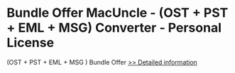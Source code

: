 # Bundle Offer MacUncle - (OST + PST + EML + MSG) Converter - Personal License
(OST + PST + EML + MSG ) Bundle Offer
[>> Detailed information](https://secure.shareit.com/shareit/product.html?productid=300998512&affiliateid=200057808)